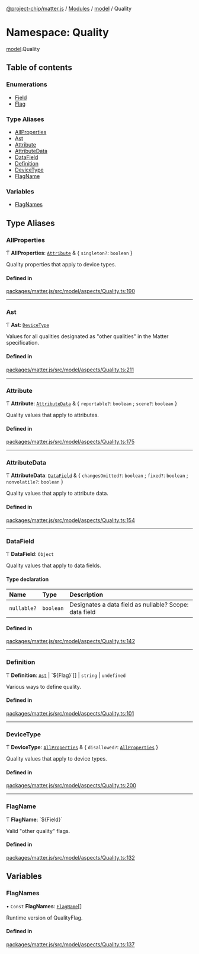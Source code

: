 [@project-chip/matter.js](../README.md) / [Modules](../modules.md) / [model](model.md) / Quality

# Namespace: Quality

[model](model.md).Quality

## Table of contents

### Enumerations

- [Field](../enums/model.Quality.Field.md)
- [Flag](../enums/model.Quality.Flag.md)

### Type Aliases

- [AllProperties](model.Quality.md#allproperties)
- [Ast](model.Quality.md#ast)
- [Attribute](model.Quality.md#attribute)
- [AttributeData](model.Quality.md#attributedata)
- [DataField](model.Quality.md#datafield)
- [Definition](model.Quality.md#definition)
- [DeviceType](model.Quality.md#devicetype)
- [FlagName](model.Quality.md#flagname)

### Variables

- [FlagNames](model.Quality.md#flagnames)

## Type Aliases

### AllProperties

Ƭ **AllProperties**: [`Attribute`](model.Quality.md#attribute) & \{ `singleton?`: `boolean`  }

Quality properties that apply to device types.

#### Defined in

[packages/matter.js/src/model/aspects/Quality.ts:190](https://github.com/project-chip/matter.js/blob/e87b236f/packages/matter.js/src/model/aspects/Quality.ts#L190)

___

### Ast

Ƭ **Ast**: [`DeviceType`](model.Quality.md#devicetype)

Values for all qualities designated as "other qualities" in the Matter
specification.

#### Defined in

[packages/matter.js/src/model/aspects/Quality.ts:211](https://github.com/project-chip/matter.js/blob/e87b236f/packages/matter.js/src/model/aspects/Quality.ts#L211)

___

### Attribute

Ƭ **Attribute**: [`AttributeData`](model.Quality.md#attributedata) & \{ `reportable?`: `boolean` ; `scene?`: `boolean`  }

Quality values that apply to attributes.

#### Defined in

[packages/matter.js/src/model/aspects/Quality.ts:175](https://github.com/project-chip/matter.js/blob/e87b236f/packages/matter.js/src/model/aspects/Quality.ts#L175)

___

### AttributeData

Ƭ **AttributeData**: [`DataField`](model.Quality.md#datafield) & \{ `changesOmitted?`: `boolean` ; `fixed?`: `boolean` ; `nonvolatile?`: `boolean`  }

Quality values that apply to attribute data.

#### Defined in

[packages/matter.js/src/model/aspects/Quality.ts:154](https://github.com/project-chip/matter.js/blob/e87b236f/packages/matter.js/src/model/aspects/Quality.ts#L154)

___

### DataField

Ƭ **DataField**: `Object`

Quality values that apply to data fields.

#### Type declaration

| Name | Type | Description |
| :------ | :------ | :------ |
| `nullable?` | `boolean` | Designates a data field as nullable? Scope: data field |

#### Defined in

[packages/matter.js/src/model/aspects/Quality.ts:142](https://github.com/project-chip/matter.js/blob/e87b236f/packages/matter.js/src/model/aspects/Quality.ts#L142)

___

### Definition

Ƭ **Definition**: [`Ast`](model.Quality.md#ast) \| \`$\{Flag}\`[] \| `string` \| `undefined`

Various ways to define quality.

#### Defined in

[packages/matter.js/src/model/aspects/Quality.ts:101](https://github.com/project-chip/matter.js/blob/e87b236f/packages/matter.js/src/model/aspects/Quality.ts#L101)

___

### DeviceType

Ƭ **DeviceType**: [`AllProperties`](model.Quality.md#allproperties) & \{ `disallowed?`: [`AllProperties`](model.Quality.md#allproperties)  }

Quality values that apply to device types.

#### Defined in

[packages/matter.js/src/model/aspects/Quality.ts:200](https://github.com/project-chip/matter.js/blob/e87b236f/packages/matter.js/src/model/aspects/Quality.ts#L200)

___

### FlagName

Ƭ **FlagName**: \`$\{Field}\`

Valid "other quality" flags.

#### Defined in

[packages/matter.js/src/model/aspects/Quality.ts:132](https://github.com/project-chip/matter.js/blob/e87b236f/packages/matter.js/src/model/aspects/Quality.ts#L132)

## Variables

### FlagNames

• `Const` **FlagNames**: [`FlagName`](model.Quality.md#flagname)[]

Runtime version of QualityFlag.

#### Defined in

[packages/matter.js/src/model/aspects/Quality.ts:137](https://github.com/project-chip/matter.js/blob/e87b236f/packages/matter.js/src/model/aspects/Quality.ts#L137)
